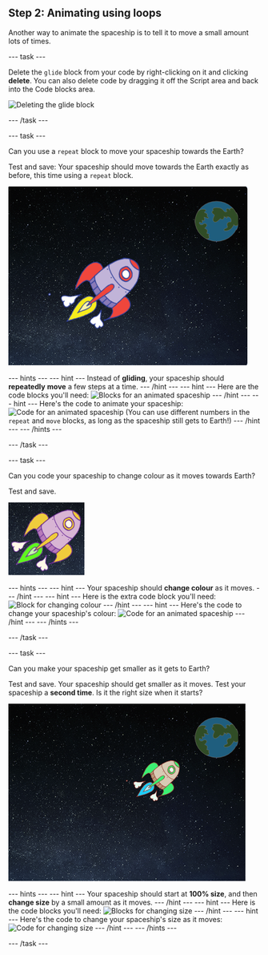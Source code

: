 ## Step 2: Animating using loops

Another way to animate the spaceship is to tell it to move a small amount lots of times.

--- task ---

Delete the `glide` block from your code by right-clicking on it and clicking **delete**. You can also delete code by dragging it off the Script area and back into the Code blocks area.

 ![Deleting the glide block](images/space-delete-glide.png)

--- /task ---

--- task ---

Can you use a `repeat` block to move your spaceship towards the Earth?

 Test and save: Your spaceship should move towards the Earth exactly as before, this time using a `repeat` block.

 ![Testing a spaceship animation](images/space-animate-stage.png)

--- hints ---
--- hint ---
Instead of __gliding__, your spaceship should __repeatedly__ __move__ a few steps at a time.
--- /hint ---
--- hint ---
Here are the code blocks you'll need:
![Blocks for an animated spaceship](images/space-repeat-blocks.png)
--- /hint ---
--- hint ---
Here's the code to animate your spaceship:
![Code for an animated spaceship](images/space-repeat-code.png)
(You can use different numbers in the `repeat` and `move` blocks, as long as the spaceship still gets to Earth!)
--- /hint ---
--- /hints ---

--- /task ---

--- task ---

Can you code your spaceship to change colour as it moves towards Earth?

 Test and save.

 ![Testing a colour-changing spaceship](images/space-colour-test.png)

--- hints ---
--- hint ---
Your spaceship should __change colour__ as it moves.
--- /hint ---
--- hint ---
Here is the extra code block you'll need:
![Block for changing colour](images/space-colour-blocks.png)
--- /hint ---
--- hint ---
Here's the code to change your spaceship's colour:
![Code for an animated spaceship](images/space-colour-code.png)
--- /hint ---
--- /hints ---

--- /task ---

--- task ---

Can you make your spaceship get smaller as it gets to Earth?

 Test and save. Your spaceship should get smaller as it moves. Test your spaceship a __second time__. Is it the right size when it starts?

 ![Testing a shrinking spaceship](images/space-size-test.png)

--- hints ---
--- hint ---
Your spaceship should start at __100% size__, and then __change size__ by a small amount as it moves.
--- /hint ---
--- hint ---
Here is the code blocks you'll need:
![Blocks for changing size](images/space-size-blocks.png)
--- /hint ---
--- hint ---
Here's the code to change your spaceship's size as it moves:
![Code for changing size](images/space-size-code.png)
--- /hint ---
--- /hints ---

--- /task ---
